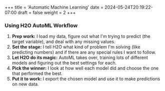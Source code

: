 +++
title = 'Automatic Machine Learning'
date = 2024-05-24T20:19:22-07:00
draft = false
weight = 2
+++

### **Using H2O AutoML Workflow**

1. **Prep work:** I load my data, figure out what I'm trying to predict (the target variable), and deal with any missing values.
2. **Set the stage:** I tell H2O what kind of problem I'm solving (like predicting numbers) and if there are any special rules I want to follow.
3. **Let H2O do its magic:** AutoML takes over, training lots of different models and figuring out the best settings for each.
4. **Pick the winner:** I look at how well each model did and choose the one that performed the best.
5. **Put it to work:** I export the chosen model and use it to make predictions on new data. 
